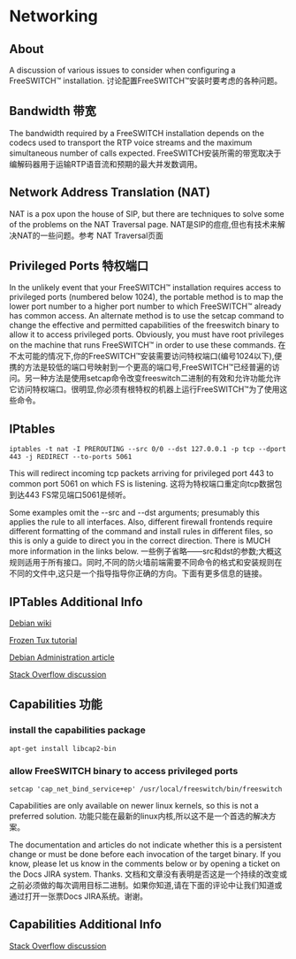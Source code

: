 # Networking

## About

A discussion of various issues to consider when configuring a FreeSWITCH™ installation.
讨论配置FreeSWITCH™安装时要考虑的各种问题。

## Bandwidth 带宽

The bandwidth required by a FreeSWITCH installation depends on the codecs used to transport the RTP voice streams and the maximum simultaneous number of calls expected.
FreeSWITCH安装所需的带宽取决于编解码器用于运输RTP语音流和预期的最大并发数调用。

## Network Address Translation (NAT)

NAT is a pox upon the house of SIP, but there are techniques to solve some of the problems on the NAT Traversal page.
NAT是SIP的痘痘,但也有技术来解决NAT的一些问题。参考 NAT Traversal页面

## Privileged Ports 特权端口

In the unlikely event that your FreeSWITCH™ installation requires access to privileged ports (numbered below 1024), the portable method is to map the lower port number to a higher port number to which FreeSWITCH™ already has common access. An alternate method is to use the setcap command to change the effective and permitted capabilities of the freeswitch binary to allow it to access privileged ports. Obviously, you must have root privileges on the machine that runs FreeSWITCH™ in order to use these commands.
在不太可能的情况下,你的FreeSWITCH™安装需要访问特权端口(编号1024以下),便携的方法是较低的端口号映射到一个更高的端口号,FreeSWITCH™已经普遍的访问。另一种方法是使用setcap命令改变freeswitch二进制的有效和允许功能允许它访问特权端口。很明显,你必须有根特权的机器上运行FreeSWITCH™为了使用这些命令。

## IPtables

`iptables -t nat -I PREROUTING --src 0/0 --dst 127.0.0.1 -p tcp --dport 443 -j REDIRECT --to-ports 5061`

This will redirect incoming tcp packets arriving for privileged port 443 to common port 5061 on which FS is listening.
这将为特权端口重定向tcp数据包到达443 FS常见端口5061是倾听。

Some examples omit the --src and --dst arguments; presumably this applies the rule to all interfaces. Also, different firewall frontends require different formatting of the command and install rules in different files, so this is only a guide to direct you in the correct direction. There is MUCH more information in the links below.
一些例子省略——src和dst的参数;大概这规则适用于所有接口。同时,不同的防火墙前端需要不同命令的格式和安装规则在不同的文件中,这只是一个指导指导你正确的方向。下面有更多信息的链接。

## IPTables Additional Info

[Debian wiki](https://wiki.debian.org/Firewalls-local-port-redirection)

[Frozen Tux tutorial](https://www.frozentux.net/iptables-tutorial/iptables-tutorial.html#REDIRECTTARGET)

[Debian Administration article](http://www.debian-administration.org/articles/386)

[Stack Overflow discussion](http://stackoverflow.com/questions/413807/is-there-a-way-for-non-root-processes-to-bind-to-privileged-ports-1024-on-l)

## Capabilities 功能

### install the capabilities package

`apt-get install libcap2-bin`

### allow FreeSWITCH binary to access privileged ports

`setcap 'cap_net_bind_service+ep' /usr/local/freeswitch/bin/freeswitch`

Capabilities are only available on newer linux kernels, so this is not a preferred solution.
功能只能在最新的linux内核,所以这不是一个首选的解决方案。

The documentation and articles do not indicate whether this is a persistent change or must be done before each invocation of the target binary. If you know, please let us know in the comments below or by opening a ticket on the Docs JIRA system. Thanks.
文档和文章没有表明是否这是一个持续的改变或之前必须做的每次调用目标二进制。如果你知道,请在下面的评论中让我们知道或通过打开一张票Docs JIRA系统。谢谢。

## Capabilities Additional Info

[Stack Overflow discussion](http://stackoverflow.com/questions/413807/is-there-a-way-for-non-root-processes-to-bind-to-privileged-ports-1024-on-l)